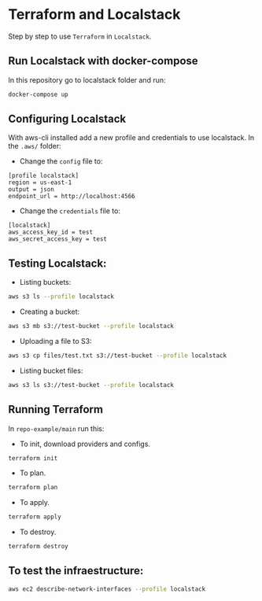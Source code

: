 # Terraform and Localstack
Step by step to use `Terraform` in `Localstack`.

## Run Localstack with docker-compose
In this repository go to localstack folder and run:
```bash
docker-compose up
```

## Configuring Localstack
With aws-cli installed add a new profile and credentials to use localstack.
In the `.aws/` folder:
- Change the `config` file to:
```text
[profile localstack]
region = us-east-1
output = json
endpoint_url = http://localhost:4566
```
- Change the `credentials` file to:
```text
[localstack]
aws_access_key_id = test
aws_secret_access_key = test
```

## Testing Localstack:
- Listing buckets: 
```bash
aws s3 ls --profile localstack
```
- Creating a bucket:
```bash
aws s3 mb s3://test-bucket --profile localstack
```
- Uploading a file to S3:
```bash
aws s3 cp files/test.txt s3://test-bucket --profile localstack
```
- Listing bucket files:
```bash
aws s3 ls s3://test-bucket --profile localstack
```

## Running Terraform
In `repo-example/main` run this:
- To init, download providers and configs.
```bash
terraform init
```
- To plan.
```bash
terraform plan
```
- To apply.
```bash
terraform apply
```
- To destroy.
```bash
terraform destroy
```


## To test the infraestructure:
```bash
aws ec2 describe-network-interfaces --profile localstack
```
